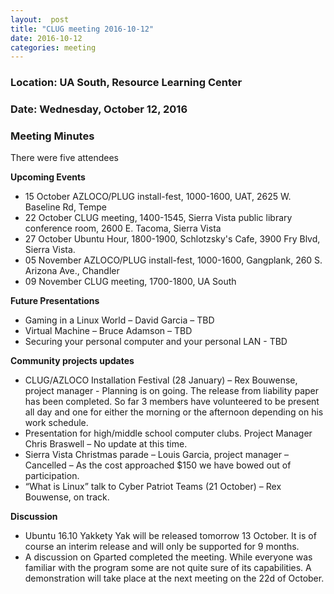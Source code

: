 ```yaml
---
layout:  post
title: "CLUG meeting 2016-10-12"
date: 2016-10-12
categories: meeting
---
```

### Location: UA South, Resource Learning Center

### Date: Wednesday, October 12, 2016

### Meeting Minutes

There were five attendees

**Upcoming Events**

 * 15 October AZLOCO/PLUG install-fest, 1000-1600, UAT, 2625 W. Baseline Rd, Tempe	
 * 22 October CLUG meeting, 1400-1545, Sierra Vista public library conference room, 2600 E. Tacoma, Sierra Vista
 * 27 October Ubuntu Hour, 1800-1900, Schlotzsky's Cafe, 3900 Fry Blvd, Sierra Vista.
 * 05 November AZLOCO/PLUG install-fest, 1000-1600, Gangplank, 260 S. Arizona Ave., Chandler
 * 09 November CLUG meeting, 1700-1800, UA South
  
**Future Presentations**

 * Gaming in a Linux World – David Garcia – TBD
 * Virtual Machine – Bruce Adamson – TBD
 * Securing your personal computer and your personal LAN - TBD
 
**Community projects updates**

 * CLUG/AZLOCO Installation Festival (28 January) – Rex Bouwense, project manager -  Planning is on going.  The release from liability paper has been completed.  So far 3 members have volunteered to be present all day and one for either the morning or the afternoon depending on his work schedule.
 * Presentation for high/middle school computer clubs.  Project Manager Chris Braswell – No update at this time.
 * Sierra Vista Christmas parade – Louis Garcia, project manager – Cancelled – As the cost approached $150 we have bowed out of participation.
 * “What is Linux” talk to Cyber Patriot Teams (21 October) – Rex Bouwense, on track.
 
**Discussion**

 * Ubuntu 16.10 Yakkety Yak will be released tomorrow 13 October.  It is of course an interim release and will only be supported for 9 months.
 * A discussion on Gparted completed the meeting.  While everyone was familiar with the program some are not quite sure of its capabilities.  A demonstration will take place at the next meeting on the 22d of October.
 
 
